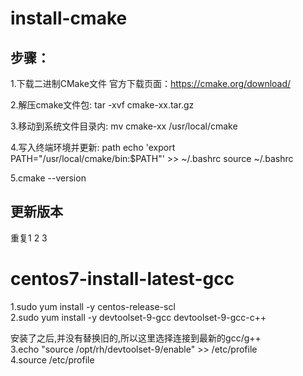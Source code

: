 # install-cmake

## 步骤：
1.下载二进制CMake文件 官方下载页面：https://cmake.org/download/

2.解压cmake文件包:
tar -xvf cmake-xx.tar.gz

3.移动到系统文件目录内:
mv cmake-xx /usr/local/cmake

4.写入终端环境并更新:
path echo 'export PATH="/usr/local/cmake/bin:$PATH"' >> ~/.bashrc
source ~/.bashrc

5.cmake --version

## 更新版本
重复1 2 3

# centos7-install-latest-gcc
1.sudo yum install -y centos-release-scl  
2.sudo yum install -y devtoolset-9-gcc devtoolset-9-gcc-c++

安装了之后,并没有替换旧的,所以这里选择连接到最新的gcc/g++  
3.echo "source /opt/rh/devtoolset-9/enable" >> /etc/profile  
4.source /etc/profile
